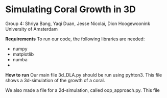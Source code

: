 # Simulating Coral Growth in 3D

Group 4:
Shriya Bang, Yaqi Duan, Jesse Nicolaï, Dion Hoogewoonink
University of Amsterdam

**Requirements**
To run our code, the following libraries are needed:

- numpy
- matplotlib
- numba
-

**How to run**
Our main file 3d_DLA.py should be run using pyhton3. This file shows a 3d-simulation of the growth of a coral.

We also made a file for a 2d-simulation, called oop_approach.py. This file 
